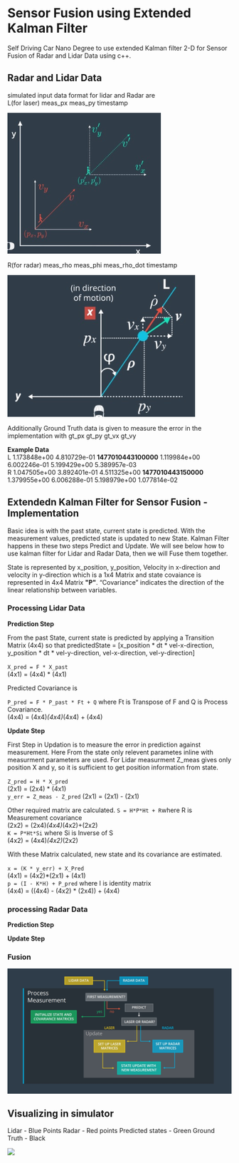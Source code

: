 # Sensor Fusion using Extended Kalman Filter

Self Driving Car Nano Degree to use extended Kalman filter 2-D for Sensor Fusion of Radar and Lidar Data using c++. 

## Radar and Lidar Data

simulated input data format for lidar and Radar are  
L(for laser) meas_px meas_py timestamp

![](/IMG/1.jpg)

R(for radar) meas_rho meas_phi meas_rho_dot timestamp

![](/IMG/2.jpg)

Additionally Ground Truth data is given to measure the error in the implementation with  gt_px gt_py gt_vx gt_vy

**Example Data**  
L	1.173848e+00	4.810729e-01	**1477010443100000**	1.119984e+00	6.002246e-01	5.199429e+00	5.389957e-03  
R	1.047505e+00	3.892401e-01	4.511325e+00	**1477010443150000**	1.379955e+00	6.006288e-01	5.198979e+00	1.077814e-02

## Extendedn Kalman Filter for Sensor Fusion - Implementation

Basic idea is with the past state, current state is predicted. With the measurement values, predicted state is updated to new State. Kalman Filter happens in these two steps Predict and Update. We will see below how to use kalman filter for Lidar and Radar Data, then we will Fuse them together.

State is represented by x_position, y_position, Velocity in x-direction and velocity in y-direction which is a 1x4 Matrix and state covaiance is represented in 4x4 Matrix **"P"**. “Covariance” indicates the direction of the linear relationship between variables. 

### Processing Lidar Data 

**Prediction Step**

From the past State, current state is predicted by applying a Transition Matrix (4x4) so that predictedState = [x_position * dt * vel-x-direction, y_position * dt * vel-y-direction, vel-x-direction, vel-y-direction]

`X_pred = F * X_past`  
(4x1) = (4x4) * (4x1)

Predicted Covariance is

`P_pred = F * P_past * Ft + Q` where Ft is Transpose of F and Q is Process Covariance.  
(4x4) = (4x4)*(4x4)*(4x4) + (4x4)

**Update Step**

First Step in Updation is to measure the error in prediction against measurement. Here From the state only relevent parametes inline with measurment parameters are used. For Lidar measurment Z_meas gives only position X and y, so it is sufficient to get position information from state.

`Z_pred = H * X_pred`  
(2x1) = (2x4) * (4x1)  
`y_err = Z_meas - Z_pred`
(2x1) = (2x1) - (2x1)

Other required matrix are calculated.
`S = H*P*Ht + R`where R is Measurement covariance  
(2x2) = (2x4)*(4x4)*(4x2)+(2x2)  
`K = P*Ht*Si` where Si is Inverse of S  
(4x2) = (4x4)*(4x2)*(2x2)

With these Matrix calculated, new state and its covariance are estimated.

`x = (K * y_err) + X_Pred`  
(4x1) = (4x2)*(2x1)  + (4x1)  
`p = (I - K*H) + P_pred` where I is identity matrix  
(4x4) = ((4x4) - (4x2) * (2x4)) + (4x4)

### processing Radar Data

**Prediction Step**

**Update Step**

### Fusion

![](/IMG/3.jpg)

## Visualizing in simulator

Lidar - Blue Points
Radar - Red points
Predicted states - Green
Ground Truth - Black

![](/IMG/4.gif)
